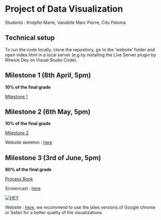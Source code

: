 # Project of Data Visualization

Students : Knöpfel Marie, Vandelle Marc Pierre, Cito Paloma

## Technical setup

To run the code locally, clone the repository, go to the 'website' folder and open index.html in a local server (e.g by installing the Live Server plugin by Ritwick Dey on Visual Studio Code).

## Milestone 1 (8th April, 5pm)

**10% of the final grade**

[Milestone 1](reports/Milestone1.pdf)

## Milestone 2 (6th May, 5pm)

**10% of the final grade**

[Milestone 2](reports/Milestone2.pdf)

Website skeleton : [here](https://com-480-data-visualization.github.io/datavis-project-2022-pamama/)

## Milestone 3 (3rd of June, 5pm)

**80% of the final grade**

[Process Book](reports/processBook.pdf)

Screencast : [here](https://youtu.be/C-RDO6iPvho)

[![HEY](https://imgur.com/a/b2acdCI)](https://youtu.be/C-RDO6iPvho)


Website : [here](https://com-480-data-visualization.github.io/datavis-project-2022-pamama/website), we recommend to use the lates versions of Google chrome or Safari for a better quality of the visualizations.
